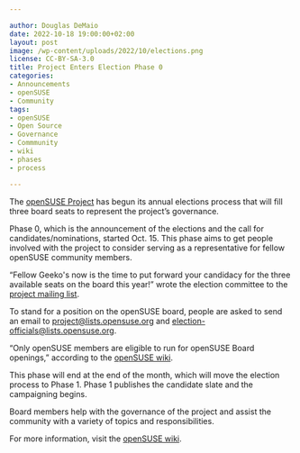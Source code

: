 ```yaml
---

author: Douglas DeMaio
date: 2022-10-18 19:00:00+02:00
layout: post
image: /wp-content/uploads/2022/10/elections.png
license: CC-BY-SA-3.0
title: Project Enters Election Phase 0
categories:
- Announcements
- openSUSE
- Community
tags:
- openSUSE
- Open Source
- Governance
- Commmunity
- wiki
- phases
- process

---
```


The [openSUSE Project](https://www.opensuse.org/) has begun its annual elections process that will fill three board seats to represent the project’s governance.

Phase 0, which is the announcement of the elections and the call for candidates/nominations, started Oct. 15. This phase aims to get people involved with the project to consider serving as a representative for fellow openSUSE community members.

“Fellow Geeko's now is the time to put forward your candidacy for the three available seats on the board this year!” wrote the election committee to the [project mailing list](https://lists.opensuse.org/archives/list/project@lists.opensuse.org/thread/O7HVRIVYEA65YHCXDZHY62DCDECHPNOP/).

To stand for a position on the openSUSE board, people are asked to send an email to project@lists.opensuse.org and election-officials@lists.opensuse.org.

“Only openSUSE members are eligible to run for openSUSE Board openings,” according to the [openSUSE wiki](https://en.opensuse.org/). 

This phase will end at the end of the month, which will move the election process to Phase 1. Phase 1 publishes the candidate slate and the campaigning begins. 

Board members help with the governance of the project and assist the community with a variety of topics and responsibilities. 

For more information, visit the [openSUSE wiki](https://en.opensuse.org/openSUSE:Board_election).

<meta name="openSUSE, board, community, wiki, phases, process" content="HTML,CSS,XML,JavaScript">
